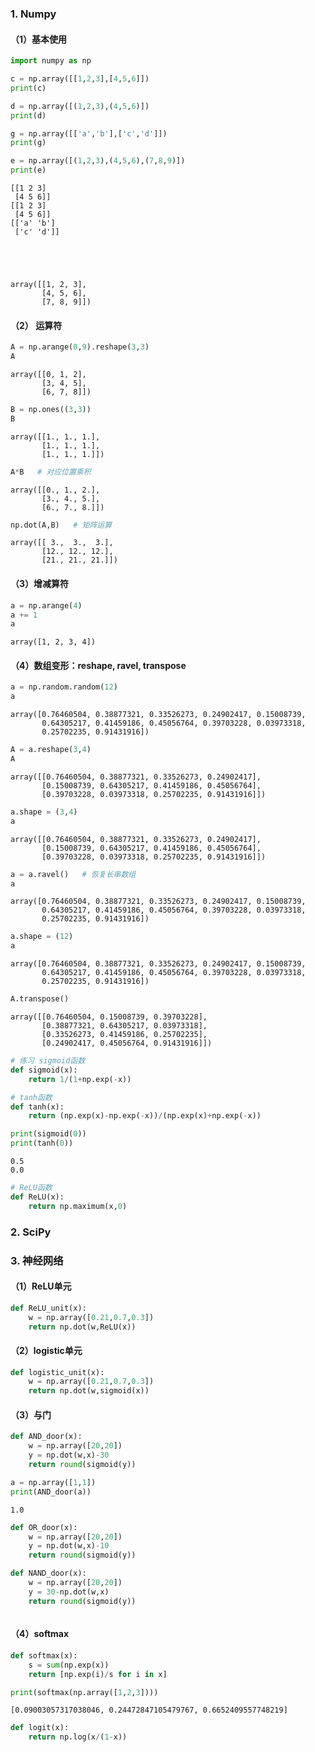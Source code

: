 ### 1. Numpy

#### （1）基本使用


```python
import numpy as np

c = np.array([[1,2,3],[4,5,6]])
print(c)

d = np.array([(1,2,3),(4,5,6)])
print(d)

g = np.array([['a','b'],['c','d']])
print(g)

e = np.array([(1,2,3),(4,5,6),(7,8,9)])
print(e)

```

    [[1 2 3]
     [4 5 6]]
    [[1 2 3]
     [4 5 6]]
    [['a' 'b']
     ['c' 'd']]
    




    array([[1, 2, 3],
           [4, 5, 6],
           [7, 8, 9]])



#### （2） 运算符


```python
A = np.arange(0,9).reshape(3,3)
A
```




    array([[0, 1, 2],
           [3, 4, 5],
           [6, 7, 8]])




```python
B = np.ones((3,3))
B
```




    array([[1., 1., 1.],
           [1., 1., 1.],
           [1., 1., 1.]])




```python
A*B   # 对应位置乘积
```




    array([[0., 1., 2.],
           [3., 4., 5.],
           [6., 7., 8.]])




```python
np.dot(A,B)   # 矩阵运算
```




    array([[ 3.,  3.,  3.],
           [12., 12., 12.],
           [21., 21., 21.]])



#### （3）增减算符


```python
a = np.arange(4)
a += 1
a
```




    array([1, 2, 3, 4])



#### （4）数组变形：reshape, ravel, transpose


```python
a = np.random.random(12)
a
```




    array([0.76460504, 0.38877321, 0.33526273, 0.24902417, 0.15008739,
           0.64305217, 0.41459186, 0.45056764, 0.39703228, 0.03973318,
           0.25702235, 0.91431916])




```python
A = a.reshape(3,4)
A
```




    array([[0.76460504, 0.38877321, 0.33526273, 0.24902417],
           [0.15008739, 0.64305217, 0.41459186, 0.45056764],
           [0.39703228, 0.03973318, 0.25702235, 0.91431916]])




```python
a.shape = (3,4)
a
```




    array([[0.76460504, 0.38877321, 0.33526273, 0.24902417],
           [0.15008739, 0.64305217, 0.41459186, 0.45056764],
           [0.39703228, 0.03973318, 0.25702235, 0.91431916]])




```python
a = a.ravel()   # 恢复长串数组
a
```




    array([0.76460504, 0.38877321, 0.33526273, 0.24902417, 0.15008739,
           0.64305217, 0.41459186, 0.45056764, 0.39703228, 0.03973318,
           0.25702235, 0.91431916])




```python
a.shape = (12)
a
```




    array([0.76460504, 0.38877321, 0.33526273, 0.24902417, 0.15008739,
           0.64305217, 0.41459186, 0.45056764, 0.39703228, 0.03973318,
           0.25702235, 0.91431916])




```python
A.transpose()
```




    array([[0.76460504, 0.15008739, 0.39703228],
           [0.38877321, 0.64305217, 0.03973318],
           [0.33526273, 0.41459186, 0.25702235],
           [0.24902417, 0.45056764, 0.91431916]])




```python
# 练习 sigmoid函数
def sigmoid(x):
    return 1/(1+np.exp(-x))

# tanh函数
def tanh(x):
    return (np.exp(x)-np.exp(-x))/(np.exp(x)+np.exp(-x))

print(sigmoid(0))
print(tanh(0))
```

    0.5
    0.0
    


```python
# ReLU函数
def ReLU(x):
    return np.maximum(x,0)
```

### 2. SciPy

### 3. 神经网络  

#### （1）ReLU单元


```python
def ReLU_unit(x):
    w = np.array([0.21,0.7,0.3])
    return np.dot(w,ReLU(x))
```

#### （2）logistic单元


```python
def logistic_unit(x):
    w = np.array([0.21,0.7,0.3])
    return np.dot(w,sigmoid(x))
```

#### （3）与门


```python
def AND_door(x):
    w = np.array([20,20])
    y = np.dot(w,x)-30
    return round(sigmoid(y))
```


```python
a = np.array([1,1])
print(AND_door(a))
```

    1.0
    


```python
def OR_door(x):
    w = np.array([20,20])
    y = np.dot(w,x)-10
    return round(sigmoid(y))
```


```python
def NAND_door(x):
    w = np.array([20,20])
    y = 30-np.dot(w,x)
    return round(sigmoid(y))
```


```python

```

#### （4）softmax


```python
def softmax(x):
    s = sum(np.exp(x))
    return [np.exp(i)/s for i in x]
```


```python
print(softmax(np.array([1,2,3])))
```

    [0.09003057317038046, 0.24472847105479767, 0.6652409557748219]
    


```python
def logit(x):
    return np.log(x/(1-x))
```


```python

```
